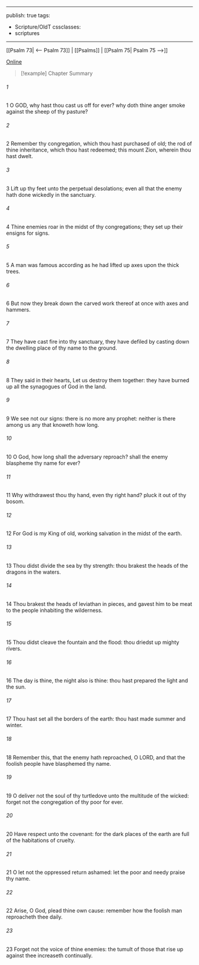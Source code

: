 

---
publish: true
tags:
  - Scripture/OldT
cssclasses:
  - scriptures
---
[[Psalm 73| <-- Psalm 73]] | [[Psalms]] | [[Psalm 75| Psalm 75 -->]]

[Online](https://churchofjesuschrist.org/study/scriptures/ot/ps/74?lang=eng)

>[!example] Chapter Summary
>
###### 1
1 O GOD, why hast thou cast us off for ever?  why doth thine anger smoke against the sheep of thy pasture?
###### 2
2 Remember thy congregation, which thou hast purchased of old; the rod of thine inheritance, which thou hast redeemed; this mount Zion, wherein thou hast dwelt.
###### 3
3 Lift up thy feet unto the perpetual desolations; even all that the enemy hath done wickedly in the sanctuary.
###### 4
4 Thine enemies roar in the midst of thy congregations; they set up their ensigns for signs.
###### 5
5 A man was famous according as he had lifted up axes upon the thick trees.
###### 6
6 But now they break down the carved work thereof at once with axes and hammers.
###### 7
7 They have cast fire into thy sanctuary, they have defiled by casting down the dwelling place of thy name to the ground.
###### 8
8 They said in their hearts, Let us destroy them together: they have burned up all the synagogues of God in the land.
###### 9
9 We see not our signs: there is no more any prophet: neither is there among us any that knoweth how long.
###### 10
10 O God, how long shall the adversary reproach?  shall the enemy blaspheme thy name for ever?
###### 11
11 Why withdrawest thou thy hand, even thy right hand?  pluck it out of thy bosom.
###### 12
12 For God is my King of old, working salvation in the midst of the earth.
###### 13
13 Thou didst divide the sea by thy strength: thou brakest the heads of the dragons in the waters.
###### 14
14 Thou brakest the heads of leviathan in pieces, and gavest him to be meat to the people inhabiting the wilderness.
###### 15
15 Thou didst cleave the fountain and the flood: thou driedst up mighty rivers.
###### 16
16 The day is thine, the night also is thine: thou hast prepared the light and the sun.
###### 17
17 Thou hast set all the borders of the earth: thou hast made summer and winter.
###### 18
18 Remember this, that the enemy hath reproached, O LORD, and that the foolish people have blasphemed thy name.
###### 19
19 O deliver not the soul of thy turtledove unto the multitude of the wicked: forget not the congregation of thy poor for ever.
###### 20
20 Have respect unto the covenant: for the dark places of the earth are full of the habitations of cruelty.
###### 21
21 O let not the oppressed return ashamed: let the poor and needy praise thy name.
###### 22
22 Arise, O God, plead thine own cause: remember how the foolish man reproacheth thee daily.
###### 23
23 Forget not the voice of thine enemies: the tumult of those that rise up against thee increaseth continually.



